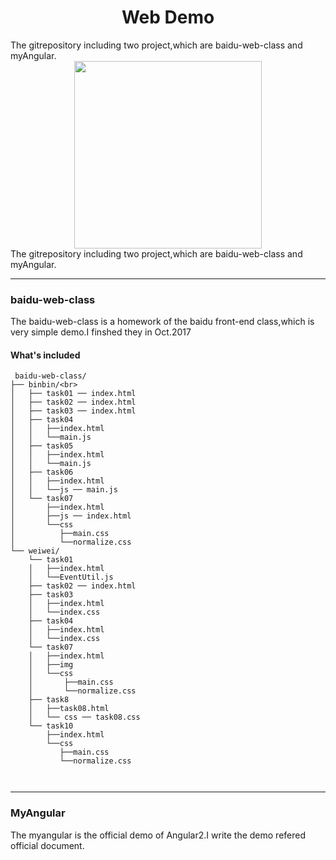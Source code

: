

<h1 align="center">Web Demo</h1>
 The gitrepository including two project,which are baidu-web-class and myAngular.  
<div align="center">
<img src="https://timgsa.baidu.com/timg?image&quality=80&size=b9999_10000&sec=1523937761389&di=49733fa95ad61d15c119f7bf70f33155&imgtype=0&src=http%3A%2F%2Fimg.mp.itc.cn%2Fupload%2F20170617%2F6691e9cc27ca451ba0e4ac55a0f123dc_th.jpg" width="300px" >
</div>
 The gitrepository including two project,which are baidu-web-class and myAngular.  


***
### baidu-web-class

  The baidu-web-class is a homework of the baidu front-end class,which is very simple demo.I finshed they in Oct.2017


 #### What's included
 
```
 baidu-web-class/
├── binbin/<br>
│   ├── task01 ── index.html
│   ├── task02 ── index.html
│   ├── task03 ── index.html
│   ├── task04
│   │   ├──index.html
│   │   └──main.js
│   ├── task05
│   │   ├──index.html
│   │   └──main.js
│   ├── task06
│   │   ├──index.html
│   │   └──js ── main.js
│   └── task07
│       ├──index.html
│       ├──js ── index.html
│       └──css
│          ├──main.css
│          └──normalize.css
└── weiwei/
    └── task01
    │   ├──index.html
    │   └──EventUtil.js
    ├── task02 ── index.html
    ├── task03
    │   ├──index.html
    │   └──index.css
    ├── task04
    │   ├──index.html
    │   └──index.css
    └── task07
    │   ├──index.html
    │   ├──img
    │   └──css
    │       ├──main.css
    │       └──normalize.css
    ├── task8
    │   ├──task08.html
    │   └── css ── task08.css
    └── task10
        ├──index.html
        └──css
           ├──main.css
           └──normalize.css



```
***
### MyAngular
<p>
  The myangular is the official demo of Angular2.I write the demo refered official document.
</p>
